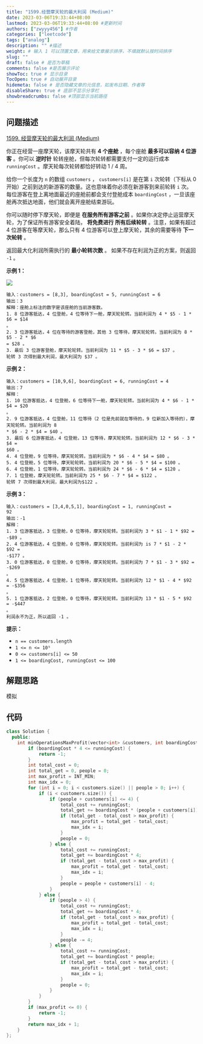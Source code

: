 ```yaml
---
title: "1599.经营摩天轮的最大利润 (Medium)"
date: 2023-03-06T19:33:44+08:00
lastmod: 2023-03-06T19:33:44+08:00 #更新时间
authors: ["zwyyy456"] #作者
categories: ["leetcode"]
tags: ["analog"]
description: "" #描述
weight: # 输入 1 可以顶置文章，用来给文章展示排序，不填就默认按时间排序
slug: ""
draft: false # 是否为草稿
comments: false #是否展示评论
showToc: true # 显示目录
TocOpen: true # 自动展开目录
hidemeta: false # 是否隐藏文章的元信息，如发布日期、作者等
disableShare: true # 底部不显示分享栏
showbreadcrumbs: false #顶部显示当前路径
---
```

## 问题描述
[1599. 经营摩天轮的最大利润 (Medium)](https://leetcode.cn/problems/maximum-profit-of-operating-a-centennial-wheel/)

你正在经营一座摩天轮，该摩天轮共有 **4 个座舱** ，每个座舱 **最多可以容纳 4 位游客** 。你可以
**逆时针** 轮转座舱，但每次轮转都需要支付一定的运行成本 `runningCost` 。摩天轮每次轮转都恰好转动 1
/ 4 周。

给你一个长度为 `n` 的数组 `customers` ， `customers[i]` 是在第 `i` 次轮转（下标从
0 开始）之前到达的新游客的数量。这也意味着你必须在新游客到来前轮转 `i`
次。每位游客在登上离地面最近的座舱前都会支付登舱成本 `boardingCost`
，一旦该座舱再次抵达地面，他们就会离开座舱结束游玩。

你可以随时停下摩天轮，即便是 **在服务所有游客之前** 。如果你决定停止运营摩天轮，为了保证所有游客安全着陆，
**将免费进行** **所有后续轮转** 。注意，如果有超过 4 位游客在等摩天轮，那么只有 4
位游客可以登上摩天轮，其余的需要等待 **下一次轮转** 。

返回最大化利润所需执行的 **最小轮转次数** 。 如果不存在利润为正的方案，则返回 `-1` 。

**示例 1：**

![](https://pic-upyun.zwyyy456.tech/smms/2023-12-26-065350.png)

```
输入：customers = [8,3], boardingCost = 5, runningCost = 6
输出：3
解释：座舱上标注的数字是该座舱的当前游客数。
1. 8 位游客抵达，4 位登舱，4 位等待下一舱，摩天轮轮转。当前利润为 4 * $5 - 1 * $6 = $14
。
2. 3 位游客抵达，4 位在等待的游客登舱，其他 3 位等待，摩天轮轮转。当前利润为 8 * $5 - 2 * $6
= $28 。
3. 最后 3 位游客登舱，摩天轮轮转。当前利润为 11 * $5 - 3 * $6 = $37 。
轮转 3 次得到最大利润，最大利润为 $37 。
```

**示例 2：**

```
输入：customers = [10,9,6], boardingCost = 6, runningCost = 4
输出：7
解释：
1. 10 位游客抵达，4 位登舱，6 位等待下一舱，摩天轮轮转。当前利润为 4 * $6 - 1 * $4 = $20
。
2. 9 位游客抵达，4 位登舱，11 位等待（2 位是先前就在等待的，9 位新加入等待的），摩天轮轮转。当前利润为 8
* $6 - 2 * $4 = $40 。
3. 最后 6 位游客抵达，4 位登舱，13 位等待，摩天轮轮转。当前利润为 12 * $6 - 3 * $4 =
$60 。
4. 4 位登舱，9 位等待，摩天轮轮转。当前利润为 * $6 - 4 * $4 = $80 。
5. 4 位登舱，5 位等待，摩天轮轮转。当前利润为 20 * $6 - 5 * $4 = $100 。
6. 4 位登舱，1 位等待，摩天轮轮转。当前利润为 24 * $6 - 6 * $4 = $120 。
7. 1 位登舱，摩天轮轮转。当前利润为 25 * $6 - 7 * $4 = $122 。
轮转 7 次得到最大利润，最大利润为$122 。

```

**示例 3：**

```
输入：customers = [3,4,0,5,1], boardingCost = 1, runningCost =
92
输出：-1
解释：
1. 3 位游客抵达，3 位登舱，0 位等待，摩天轮轮转。当前利润为 3 * $1 - 1 * $92 = -$89 。
2. 4 位游客抵达，4 位登舱，0 位等待，摩天轮轮转。当前利润为 is 7 * $1 - 2 * $92 =
-$177 。
3. 0 位游客抵达，0 位登舱，0 位等待，摩天轮轮转。当前利润为 7 * $1 - 3 * $92 = -$269
。
4. 5 位游客抵达，4 位登舱，1 位等待，摩天轮轮转。当前利润为 12 * $1 - 4 * $92 = -$356
。
5. 1 位游客抵达，2 位登舱，0 位等待，摩天轮轮转。当前利润为 13 * $1 - 5 * $92 = -$447
。
利润永不为正，所以返回 -1 。

```

**提示：**

- `n == customers.length`
- `1 <= n <= 10⁵`
- `0 <= customers[i] <= 50`
- `1 <= boardingCost, runningCost <= 100`

## 解题思路
模拟

## 代码
```cpp
class Solution {
  public:
    int minOperationsMaxProfit(vector<int> &customers, int boardingCost, int runningCost) {
        if (boardingCost * 4 <= runningCost) {
            return -1;
        }
        int total_cost = 0;
        int total_get = 0, people = 0;
        int max_profit = INT_MIN;
        int max_idx = 0;
        for (int i = 0; i < customers.size() || people > 0; i++) {
            if (i < customers.size()) {
                if (people + customers[i] <= 4) {
                    total_cost += runningCost;
                    total_get += boardingCost * (people + customers[i]);
                    if (total_get - total_cost > max_profit) {
                        max_profit = total_get - total_cost;
                        max_idx = i;
                    }
                    people = 0;
                } else {
                    total_cost += runningCost;
                    total_get += boardingCost * 4;
                    if (total_get - total_cost > max_profit) {
                        max_profit = total_get - total_cost;
                        max_idx = i;
                    }
                    people = people + customers[i] - 4;
                }
            } else {
                if (people > 4) {
                    total_cost += runningCost;
                    total_get += boardingCost * 4;
                    if (total_get - total_cost > max_profit) {
                        max_profit = total_get - total_cost;
                        max_idx = i;
                    }
                    people -= 4;
                } else {
                    total_cost += runningCost;
                    total_get += boardingCost * people;
                    if (total_get - total_cost > max_profit) {
                        max_profit = total_get - total_cost;
                        max_idx = i;
                    }
                    people = 0;
                }
            }
        }
        if (max_profit <= 0) {
            return -1;
        }
        return max_idx + 1;
    }
};
```
